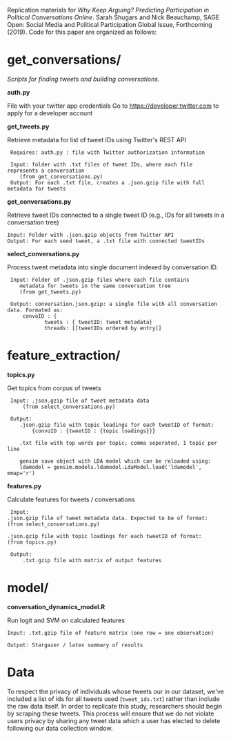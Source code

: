 Replication materials for _Why Keep Arguing?  Predicting Participation in Political Conversations Online_. Sarah Shugars and Nick Beauchamp, SAGE Open:  Social Media and Political Participation Global Issue, Forthcoming (2019). Code for this paper are organized as follows:

# get_conversations/
_Scripts for finding tweets and building conversations._


**auth.py**

File with your twitter app credentials
Go to https://developer.twitter.com to apply for a developer account


**get_tweets.py**

Retrieve metadata for list of tweet IDs using Twitter's REST API

     Requires: auth.py : file with Twitter authorization information

     Input: folder with .txt files of tweet IDs, where each file represents a conversation 
	    (from get_conversations.py)
     Output: For each .txt file, creates a .json.gzip file with full metadata for tweets
	

**get_conversations.py**

Retrieve tweet IDs connected to a single tweet ID (e.g., IDs for all tweets in a conversation tree)

	Input: Folder with .json.gzip objects from Twitter API 
	Output: For each seed tweet, a .txt file with connected tweetIDs  


**select_conversations.py**

Process tweet metadata into single document indexed by conversation ID.

     Input: Folder of .json.gzip files where each file contains 
	    metadata for tweets in the same conversation tree
	    (from get_tweets.py)

     Output: conversation.json.gzip: a single file with all conversation data. Formated as:
   	     convoID : { 
            	tweets : { tweetID: tweet metadata}
            	threads: [[tweetIDs ordered by entry]]        


# feature_extraction/

**topics.py**

Get topics from corpus of tweets

     Input: .json.gzip file of tweet metadata data 
	     (from select_conversations.py)

     Output: 
    	.json.gzip file with topic loadings for each tweetID of format:
        	{convoID : {tweetID : {topic loadings}}}

    	.txt file with top words per topic; comma seperated, 1 topic per line

	    gensim save object with LDA model which can be reloaded using:
    	ldamodel = gensim.models.ldamodel.LdaModel.load('ldamodel', mmap='r')


**features.py**

Calculate features for tweets / conversations
 
     Input:
   	.json.gzip file of tweet metadata data. Expected to be of format:
	(from select_conversations.py)

    .json.gzip file with topic loadings for each tweetID of format:
 	(from topics.py)       

     Output:  
         .txt.gzip file with matrix of output features


# model/

**conversation_dynamics_model.R**

Run logit and SVM on calculated features

	Input: .txt.gzip file of feature matrix (one row = one observation)
	
	Output: Stargazer / latex summary of results
	
# Data 

To respect the privacy of individuals whose tweets our in our dataset, we've included a list of ids for all tweets used (`tweet_ids.txt`) rather than include the raw data itself. In order to replicate this study, researchers should begin by scraping these tweets. This process will ensure that we do not violate users privacy by sharing any tweet data which a user has elected to delete following our data collection window.